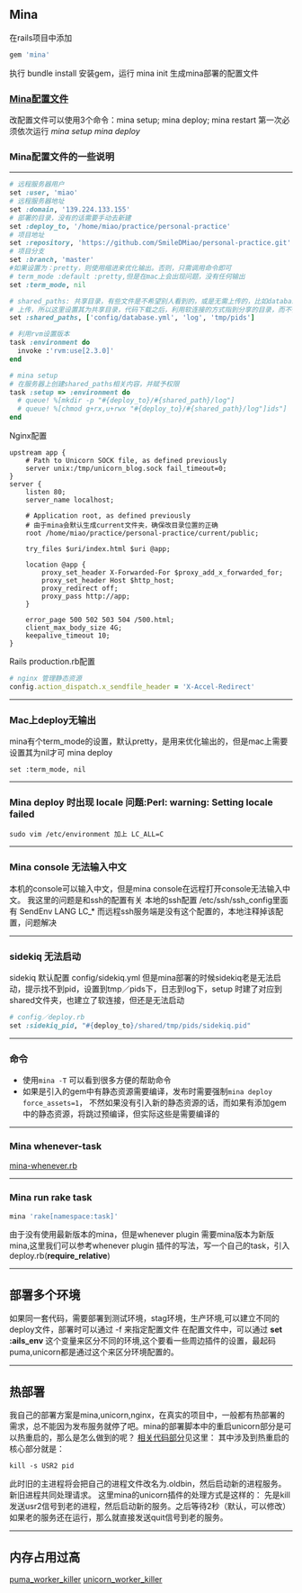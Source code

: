 ## Mina
在rails项目中添加
```ruby
gem 'mina'
```
执行 bundle install 安装gem，运行 mina init 生成mina部署的配置文件

### [Mina配置文件](https://github.com/SmileDMiao/personal-practice/blob/master/config/deploy.rb)
改配置文件可以使用3个命令：mina setup; mina deploy; mina restart
第一次必须依次运行 *mina setup* *mina deploy*


### Mina配置文件的一些说明
---
```ruby
# 远程服务器用户
set :user, 'miao'
# 远程服务器地址
set :domain, '139.224.133.155'
# 部署的目录，没有的话需要手动去新建
set :deploy_to, '/home/miao/practice/personal-practice'
# 项目地址
set :repository, 'https://github.com/SmileDMiao/personal-practice.git'
# 项目分支
set :branch, 'master'
#如果设置为：pretty，则使用缩进来优化输出。否则，只需调用命令即可
# term_mode :default :pretty,但是在mac上会出现问题，没有任何输出
set :term_mode, nil

# shared_paths: 共享目录，有些文件是不希望别人看到的，或是无需上传的，比如database.yml的配置，不可能把生产环境的配置
# 上传，所以这里设置其为共享目录，代码下载之后，利用软连接的方式指到分享的目录，而不使用远程代码库的对应文件
set :shared_paths, ['config/database.yml', 'log', 'tmp/pids']

# 利用rvm设置版本
task :environment do
  invoke :'rvm:use[2.3.0]'
end

# mina setup
# 在服务器上创建shared_paths相关内容，并赋予权限
task :setup => :environment do
  # queue! %[mkdir -p "#{deploy_to}/#{shared_path}/log"]
  # queue! %[chmod g+rx,u+rwx "#{deploy_to}/#{shared_path}/log"]ids"]
end
```


Nginx配置
```shell
upstream app {
    # Path to Unicorn SOCK file, as defined previously
    server unix:/tmp/unicorn_blog.sock fail_timeout=0;
}
server {
    listen 80;
    server_name localhost;

    # Application root, as defined previously
    # 由于mina会默认生成current文件夹，确保改目录位置的正确
    root /home/miao/practice/personal-practice/current/public;

    try_files $uri/index.html $uri @app;

    location @app {
        proxy_set_header X-Forwarded-For $proxy_add_x_forwarded_for;
        proxy_set_header Host $http_host;
        proxy_redirect off;
        proxy_pass http://app;
    }

    error_page 500 502 503 504 /500.html;
    client_max_body_size 4G;
    keepalive_timeout 10;
}
```


Rails production.rb配置
```ruby
# nginx 管理静态资源
config.action_dispatch.x_sendfile_header = 'X-Accel-Redirect'
```

---
### Mac上deploy无输出
mina有个term_mode的设置，默认pretty，是用来优化输出的，但是mac上需要设置其为nil才可 mina deploy
```shell
set :term_mode, nil
```

---
### Mina deploy 时出现 locale 问题:Perl: warning: Setting locale failed
```shell
sudo vim /etc/environment 加上 LC_ALL=C
```

---
### Mina console 无法输入中文
本机的console可以输入中文，但是mina console在远程打开console无法输入中文。
我这里的问题是和ssh的配置有关
本地的ssh配置
/etc/ssh/ssh_config里面有 SendEnv LANG LC_*
而远程ssh服务端是没有这个配置的，本地注释掉该配置，问题解决

---
### sidekiq 无法启动
sidekiq 默认配置 config/sidekiq.yml
但是mina部署的时候sidekiq老是无法启动，提示找不到pid，设置到tmp／pids下，日志到log下，setup 时建了对应到shared文件夹，也建立了软连接，但还是无法启动
```ruby
# config／deploy.rb
set :sidekiq_pid, "#{deploy_to}/shared/tmp/pids/sidekiq.pid"
```

---
### 命令
+ 使用`mina -T` 可以看到很多方便的帮助命令
+ 如果是引入的gem中有静态资源需要编译，发布时需要强制`mina deploy force_assets=1`， 不然如果没有引入新的静态资源的话，而如果有添加gem中的静态资源，将跳过预编译，但实际这些是需要编译的

---
### Mina whenever-task
[mina-whenever.rb](https://gist.github.com/SmileDMiao/b91b1ca6b1c5a7c90f03260e10ac0be4)

---
### Mina run rake task
```ruby
mina 'rake[namespace:task]'
```
由于没有使用最新版本的mina，但是whenever plugin 需要mina版本为新版mina,这里我们可以参考whenever plugin 插件的写法，写一个自己的task，引入deploy.rb(**require_relative**)

---
## 部署多个环境
如果同一套代码，需要部署到测试环境，stag环境，生产环境,可以建立不同的deploy文件，部署时可以通过 -f 来指定配置文件
在配置文件中，可以通过 **set :ails_env** 这个变量来区分不同的环境,这个要看一些周边插件的设置，最起码 puma,unicorn都是通过这个来区分环境配置的。

---
## 热部署
我自己的部署方案是mina,unicorn,nginx，在真实的项目中，一般都有热部署的需求，总不能因为发布服务就停了吧。mina的部署脚本中的重启unicorn部分是可以热重启的，那么是怎么做到的呢？
[相关代码部分](https://github.com/scarfacedeb/mina-unicorn/blob/master/lib/mina/unicorn/utility.rb)见这里：
其中涉及到热重启的核心部分就是：
```shell
kill -s USR2 pid
```
此时旧的主进程将会把自己的进程文件改名为.oldbin，然后启动新的进程服务。新旧进程共同处理请求。
这里mina的unicorn插件的处理方式是这样的：
先是kill发送usr2信号到老的进程，然后启动新的服务。之后等待2秒（默认，可以修改）如果老的服务还在运行，那么就直接发送quit信号到老的服务。

---
## 内存占用过高
[puma_worker_killer](https://github.com/schneems/puma_worker_killer)
[unicorn_worker_killer](https://github.com/kzk/unicorn-worker-killer)